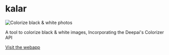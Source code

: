 # kalar
![Colorize black & white photos](https://kalar-colorize.web.app/assets/icons/app-icon.png)

A tool to colorize black &amp; white images, Incorporating the Deepai's Colorizer API 

[Visit the webapp](https://kalar-colorize.web.app)
